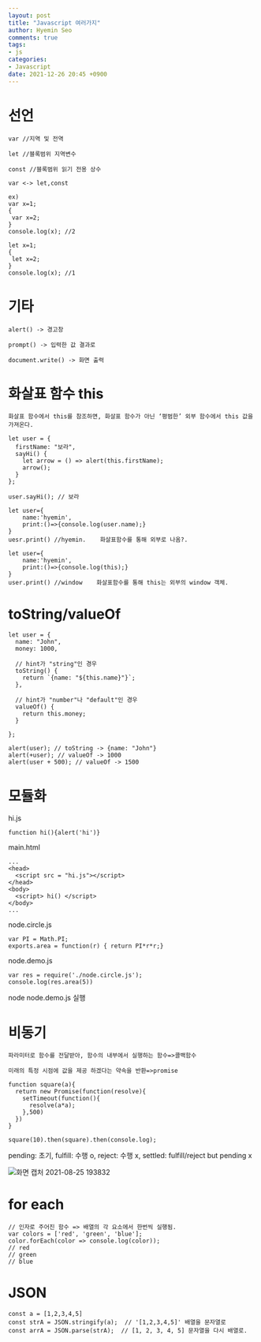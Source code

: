 ```yaml
---
layout: post
title: "Javascript 여러가지"
author: Hyemin Seo
comments: true
tags:
- js
categories:
- Javascript
date: 2021-12-26 20:45 +0900
---
```

# 선언

```
var //지역 및 전역

let //블록범위 지역변수

const //블록범위 읽기 전용 상수

var <-> let,const

ex)
var x=1;
{
 var x=2;
}
console.log(x); //2

let x=1;
{
 let x=2;
}
console.log(x); //1
```

# 기타
```
alert() -> 경고창

prompt() -> 입력한 값 결과로

document.write() -> 화면 출력

```

# 화살표 함수 this
```
화살표 함수에서 this를 참조하면, 화살표 함수가 아닌 ‘평범한’ 외부 함수에서 this 값을 가져온다.

let user = {
  firstName: "보라",
  sayHi() {
    let arrow = () => alert(this.firstName);
    arrow();
  }
};

user.sayHi(); // 보라

let user={
    name:'hyemin',
    print:()=>{console.log(user.name);}
}
uesr.print() //hyemin.    화살표함수를 통해 외부로 나옴?.

let user={
    name:'hyemin',
    print:()=>{console.log(this);}
}
user.print() //window    화살표함수를 통해 this는 외부의 window 객체.
```

# toString/valueOf
```
let user = {
  name: "John",
  money: 1000,

  // hint가 "string"인 경우
  toString() {
    return `{name: "${this.name}"}`;
  },

  // hint가 "number"나 "default"인 경우
  valueOf() {
    return this.money;
  }

};

alert(user); // toString -> {name: "John"}
alert(+user); // valueOf -> 1000
alert(user + 500); // valueOf -> 1500
```

# 모듈화

hi.js

```
function hi(){alert('hi')}
```

main.html

```
...
<head>
  <script src = "hi.js"></script>
</head>
<body>
  <script> hi() </script>
</body>
...
```

node.circle.js

```
var PI = Math.PI;
exports.area = function(r) { return PI*r*r;}
```

node.demo.js

```
var res = require('./node.circle.js');
console.log(res.area(5))
```

node node.demo.js 실행  


# 비동기
```
파라미터로 함수를 전달받아, 함수의 내부에서 실행하는 함수=>콜백함수  

미래의 특정 시점에 값을 제공 하겠다는 약속을 반환=>promise

function square(a){
  return new Promise(function(resolve){
    setTimeout(function(){
      resolve(a*a);
    },500)
  })
}

square(10).then(square).then(console.log);
```

pending: 초기, fulfill: 수행 o, reject: 수행 x, settled: fulfill/reject but pending x

![화면 캡처 2021-08-25 193832](https://user-images.githubusercontent.com/75344562/130776326-408fa602-4415-4917-86f1-e1ed57ee2e2f.png)

# for each
```
// 인자로 주어진 함수 => 배열의 각 요소에서 한번씩 실행됨.
var colors = ['red', 'green', 'blue'];
color.forEach(color => console.log(color));
// red
// green
// blue
```

# JSON

```
const a = [1,2,3,4,5]
const strA = JSON.stringify(a);  // '[1,2,3,4,5]' 배열을 문자열로
const arrA = JSON.parse(strA);  // [1, 2, 3, 4, 5] 문자열을 다시 배열로.
```
